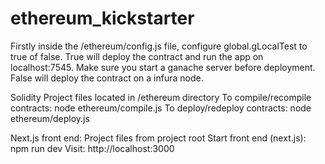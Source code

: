 # ethereum_kickstarter

Firstly inside the /ethereum/config.js file, configure global.gLocalTest to true of false.
True will deploy the contract and run the app on localhost:7545. Make sure you start a ganache server before deployment.
False will deploy the contract on a infura node.

Solidity Project files located in /ethereum directory To compile/recompile contracts: node ethereum/compile.js To deploy/redeploy contracts: node ethereum/deploy.js

Next.js front end: Project files from project root Start front end (next.js): npm run dev Visit: http://localhost:3000


